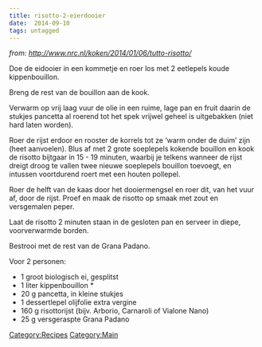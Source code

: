 ```yaml
---
title: risotto-2-eierdooier
date:  2014-09-10
tags: untagged
---
```

*from: <http://www.nrc.nl/koken/2014/01/06/tutto-risotto/>*

Doe de eidooier in een kommetje en roer los met 2 eetlepels koude
kippenbouillon.

Breng de rest van de bouillon aan de kook.

Verwarm op vrij laag vuur de olie in een ruime, lage pan en fruit daarin
de stukjes pancetta al roerend tot het spek vrijwel geheel is
uitgebakken (niet hard laten worden).

Roer de rijst erdoor en rooster de korrels tot ze ‘warm onder de duim’
zijn (heet aanvoelen). Blus af met 2 grote soeplepels kokende bouillon
en kook de risotto bijtgaar in 15 - 19 minuten, waarbij je telkens
wanneer de rijst dreigt droog te vallen twee nieuwe soeplepels bouillon
toevoegt, en intussen voortdurend roert met een houten pollepel.

Roer de helft van de kaas door het dooiermengsel en roer dit, van het
vuur af, door de rijst. Proef en maak de risotto op smaak met zout en
versgemalen peper.

Laat de risotto 2 minuten staan in de gesloten pan en serveer in diepe,
voorverwarmde borden.

Bestrooi met de rest van de Grana Padano.

Voor 2 personen:

-   1 groot biologisch ei, gesplitst
-   1 liter kippenbouillon \*
-   20 g pancetta, in kleine stukjes
-   1 dessertlepel olijfolie extra vergine
-   160 g risottorijst (bijv. Arborio, Carnaroli of Vialone Nano)
-   25 g versgeraspte Grana Padano

<Category:Recipes> <Category:Main>


